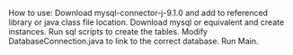 How to use:
Download mysql-connector-j-9.1.0 and add to referenced library or java class file location.
Download mysql or equivalent and create instances.
Run sql scripts to create the tables.
Modify DatabaseConnection.java to link to the correct database.
Run Main.
